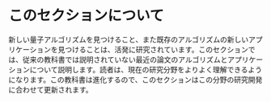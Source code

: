 # このセクションについて

新しい量子アルゴリズムを見つけること、また既存のアルゴリズムの新しいアプリケーションを見つけることは、活発に研究されています。このセクションでは、従来の教科書では説明されていない最近の論文のアルゴリズムとアプリケーションについて説明します。読者は、現在の研究分野をよりよく理解できるようになります。この教科書は進化するので、このセクションはこの分野の研究開発に合わせて更新されます。